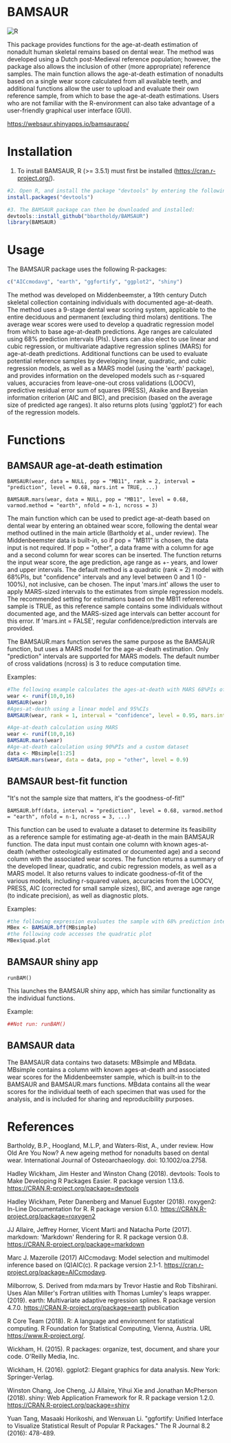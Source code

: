 # BAMSAUR

![R](https://github.com/bbartholdy/BAMSAUR/workflows/R/badge.svg)

This package provides functions for the age-at-death estimation of nonadult human skeletal remains based on dental wear. The method was developed using a Dutch post-Medieval reference population; however, the package also allows the inclusion of other (more appropriate) reference samples. The main function allows the age-at-death estimation of nonadults based on a single wear score calculated from all available teeth, and additional functions allow the user to upload and evaluate their own reference sample, from which to base the age-at-death estimations.
Users who are not familiar with the R-environment can also take advantage of a user-friendly graphical user interface (GUI).

https://websaur.shinyapps.io/bamsaurapp/

# Installation

1. To install BAMSAUR, R (>= 3.5.1) must first be installed (https://cran.r-project.org/).

```r
#2. Open R, and install the package "devtools" by entering the following into the R-console:
install.packages("devtools")

#3. The BAMSAUR package can then be downloaded and installed:
devtools::install_github("bbartholdy/BAMSAUR")
library(BAMSAUR)
```

# Usage

The BAMSAUR package uses the following R-packages:

```r
c("AICcmodavg", "earth", "ggfortify", "ggplot2", "shiny")
```

The method was developed on Middenbeemster, a 19th century Dutch skeletal collection containing individuals with documented age-at-death. The method uses a 9-stage dental wear scoring system, applicable to the entire deciduous and permanent (excluding third molars) dentitions. The average wear scores were used to develop a quadratic regression model from which to base age-at-death predictions. Age ranges are calculated using 68% prediction intervals (PIs). Users can also elect to use linear and cubic regression, or multivariate adaptive regression splines (MARS) for age-at-death predictions. Additional functions can be used to evaluate potential reference samples by developing linear, quadratic, and cubic regression models, as well as a MARS model (using the 'earth' package), and provides information on the developed models such as r-squared values, accuracies from leave-one-out cross validations (LOOCV), predictive residual error sum of squares (PRESS), Akaike and Bayesian information criterion (AIC and BIC), and precision (based on the average size of predicted age ranges). It also returns plots (using 'ggplot2') for each of the regression models.

# Functions

## BAMSAUR age-at-death estimation

`BAMSAUR(wear, data = NULL, pop = "MB11", rank = 2, interval = "prediction", level = 0.68, mars.int = TRUE, ...)`

`BAMSAUR.mars(wear, data = NULL, pop = "MB11", level = 0.68, varmod.method = "earth", nfold = n-1, ncross = 3)`

The main function which can be used to predict age-at-death based on dental wear by entering an obtained wear score, following the dental wear method outlined in the main article (Bartholdy et al., under review). The Middenbeemster data is built-in, so if pop = "MB11" is chosen, the data input is not required. If pop = "other", a data frame with a column for age and a second column for wear scores can be inserted. The function returns the input wear score, the age prediction, age range as +- years, and lower and upper intervals. The default method is a quadratic (rank = 2) model with 68%PIs, but "confidence" intervals and any level between 0 and 1 (0 - 100%), not inclusive, can be chosen. The input 'mars.int' allows the user to apply MARS-sized intervals to the estimates from simple regression models. The recommended setting for estimations based on the MB11 reference sample is TRUE, as this reference sample contains some individuals without documented age, and the MARS-sized age intervals can better account for this error. If 'mars.int = FALSE', regular confidence/prediction intervals are provided.

The BAMSAUR.mars function serves the same purpose as the BAMSAUR function, but uses a MARS model for the age-at-death estimation. Only "prediction" intervals are supported for MARS models. The default number of cross validations (ncross) is 3 to reduce computation time.

Examples:

```r
#The following example calculates the ages-at-death with MARS 68%PIs of 10 random wear scores
wear <- runif(10,0,16)
BAMSAUR(wear)
#Ages-at-death using a linear model and 95%CIs
BAMSAUR(wear, rank = 1, interval = "confidence", level = 0.95, mars.int = F)

#Age-at-death calculation using MARS
wear <- runif(10,0,16)
BAMSAUR.mars(wear)
#Age-at-death calculation using 90%PIs and a custom dataset
data <- MBsimple[1:25]
BAMSAUR.mars(wear, data = data, pop = "other", level = 0.9)
```

## BAMSAUR best-fit function

"It's not the sample size that matters, it's the goodness-of-fit!"

`BAMSAUR.bff(data, interval = "prediction", level = 0.68, varmod.method = "earth", nfold = n-1, ncross = 3, ...)`

This function can be used to evaluate a dataset to determine its feasibility as a reference sample for estimating age-at-death in the main BAMSAUR function. The data input must contain one column with known ages-at-death (whether osteologically estimated or documented age) and a second column with the associated wear scores. The function returns a summary of the developed linear, quadratic, and cubic regression models, as well as a MARS model. It also returns values to indicate goodness-of-fit of the various models, including r-squared values, accuracies from the LOOCV, PRESS, AIC (corrected for small sample sizes), BIC, and average age range (to indicate precision), as well as diagnostic plots.

Examples:

```r
#the following expression evaluates the sample with 68% prediction intervals as age ranges
MBex <- BAMSAUR.bff(MBsimple)
#the following code accesses the quadratic plot
MBex$quad.plot
```

## BAMSAUR shiny app

`runBAM()`

This launches the BAMSAUR shiny app, which has similar functionality as the individual functions.


Example:
```r
##Not run: runBAM()
```

## BAMSAUR data

The BAMSAUR data contains two datasets: MBsimple and MBdata. MBsimple contains a column with known ages-at-death and associated wear scores for the Middenbeemster sample, which is built-in to the BAMSAUR and BAMSAUR.mars functions.
MBdata contains all the wear scores for the individual teeth of each specimen that was used for the analysis, and is included for sharing and reproducibility purposes.

# References

Bartholdy, B.P., Hoogland, M.L.P, and Waters-Rist, A., under review. How Old Are You Now? A new ageing method for nonadults based on dental wear. International Journal of Osteoarchaeology. doi: 10.1002/oa.2758.

Hadley Wickham, Jim Hester and Winston Chang (2018). devtools: Tools to Make Developing R Packages Easier. R package version 1.13.6. https://CRAN.R-project.org/package=devtools

Hadley Wickham, Peter Danenberg and Manuel Eugster (2018). roxygen2: In-Line Documentation for R. R package version 6.1.0. https://CRAN.R-project.org/package=roxygen2

JJ Allaire, Jeffrey Horner, Vicent Marti and Natacha Porte (2017). markdown: 'Markdown' Rendering for R. R package version 0.8. https://CRAN.R-project.org/package=markdown

Marc J. Mazerolle (2017) AICcmodavg: Model selection and multimodel inference based on (Q)AIC(c). R package version 2.1-1. https://cran.r-project.org/package=AICcmodavg.

Milborrow, S. Derived from mda:mars by Trevor Hastie and Rob Tibshirani. Uses Alan Miller's Fortran utilities with Thomas Lumley's leaps wrapper. (2019). earth: Multivariate adaptive regression splines. R package version 4.7.0. https://CRAN.R-project.org/package=earth
publication

R Core Team (2018). R: A language and environment for statistical computing. R Foundation for Statistical Computing, Vienna, Austria. URL https://www.R-project.org/.

Wickham, H. (2015). R packages: organize, test, document, and share your code. O'Reilly Media, Inc.

Wickham, H. (2016). ggplot2: Elegant graphics for data analysis. New York: Springer-Verlag.

Winston Chang, Joe Cheng, JJ Allaire, Yihui Xie and Jonathan McPherson (2018). shiny: Web Application Framework for R. R package version 1.2.0. https://CRAN.R-project.org/package=shiny

Yuan Tang, Masaaki Horikoshi, and Wenxuan Li. "ggfortify: Unified Interface to Visualize Statistical Result of Popular R Packages." The R Journal 8.2 (2016): 478-489.
